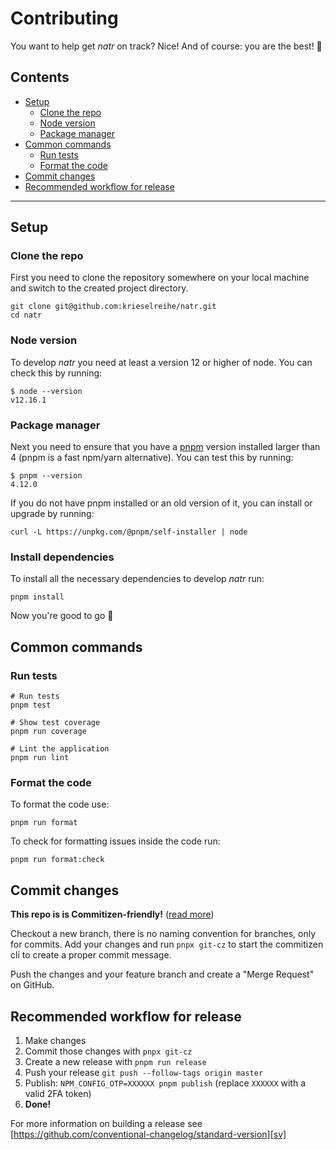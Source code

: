 # Contributing

You want to help get _natr_ on track? Nice! And of course: you are the best! 🥳

## Contents

- [Setup](#setup)
  - [Clone the repo](#clone-the-repo)
  - [Node version](#node-version)
  - [Package manager](#package-manager)
- [Common commands](#common-commands)
  - [Run tests](#run-tests)
  - [Format the code](#format-the-code)
- [Commit changes](#commit-changes)
- [Recommended workflow for release](#recommended-workflow-for-release)

---

## Setup

### Clone the repo

First you need to clone the repository somewhere on your local machine and switch to the created project directory.

```shell script
git clone git@github.com:krieselreihe/natr.git
cd natr
```

### Node version

To develop _natr_ you need at least a version 12 or higher of node. You can check this by running:

```shell script
$ node --version
v12.16.1
```

### Package manager

Next you need to ensure that you have a [pnpm](https://pnpm.js.org/) version installed larger than 4 (pnpm is a fast npm/yarn alternative). You can test this by running:

```shell script
$ pnpm --version
4.12.0
```

If you do not have pnpm installed or an old version of it, you can install or upgrade by running:

```shell script
curl -L https://unpkg.com/@pnpm/self-installer | node
```

### Install dependencies

To install all the necessary dependencies to develop _natr_ run:

```shell script
pnpm install
```

Now you're good to go 🎉

## Common commands

### Run tests

```shell script
# Run tests
pnpm test

# Show test coverage
pnpm run coverage

# Lint the application
pnpm run lint
```

### Format the code

To format the code use:

```shell script
pnpm run format
```

To check for formatting issues inside the code run:

```shell script
pnpm run format:check
```

## Commit changes

**This repo is is Commitizen-friendly!** ([read more][czcli])

Checkout a new branch, there is no naming convention for branches, only for commits. Add your changes and run `pnpx git-cz` to start the commitizen cli to create a proper commit message.

Push the changes and your feature branch and create a "Merge Request" on GitHub.

## Recommended workflow for release

1.  Make changes
2.  Commit those changes with `pnpx git-cz`
3.  Create a new release with `pnpm run release`
4.  Push your release `git push --follow-tags origin master`
5.  Publish: `NPM_CONFIG_OTP=XXXXXX pnpm publish` (replace `XXXXXX` with a valid 2FA token)
6.  **Done!**

For more information on building a release see [https://github.com/conventional-changelog/standard-version][sv]

[czcli]: http://commitizen.github.io/cz-cli/
[sv]: https://github.com/conventional-changelog/standard-version
